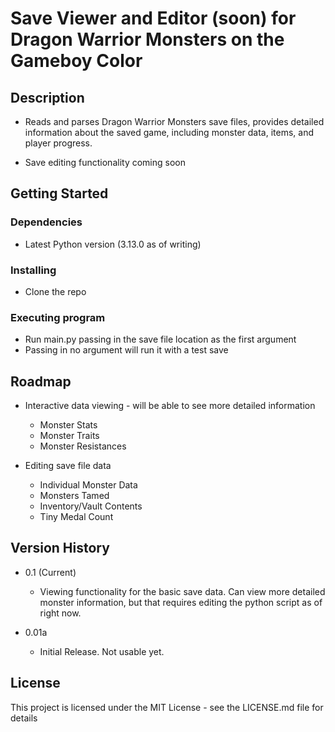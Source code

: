 # Save Viewer and Editor (soon) for Dragon Warrior Monsters on the Gameboy Color

## Description

* Reads and parses Dragon Warrior Monsters save files, provides detailed information about the saved game, including monster data, items, and player progress. 

* Save editing functionality coming soon
## Getting Started

### Dependencies

* Latest Python version (3.13.0 as of writing)

### Installing

* Clone the repo

### Executing program

* Run main.py passing in the save file location as the first argument
* Passing in no argument will run it with a test save

## Roadmap

* Interactive data viewing - will be able to see more detailed information
    * Monster Stats
    * Monster Traits
    * Monster Resistances

* Editing save file data
    * Individual Monster Data
    * Monsters Tamed
    * Inventory/Vault Contents
    * Tiny Medal Count


## Version History

* 0.1 (Current)
    * Viewing functionality for the basic save data. Can view more detailed monster information, but that requires editing the python script as of right now.

* 0.01a
    * Initial Release. Not usable yet. 

## License

This project is licensed under the MIT License - see the LICENSE.md file for details
